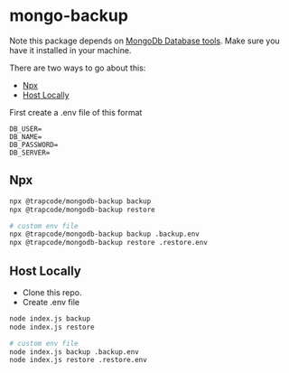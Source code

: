 # mongo-backup

Note this package depends on [MongoDb Database tools](https://www.mongodb.com/docs/database-tools/installation/installation).
Make sure you have it installed in your machine.


There are two ways to go about this:
- [Npx](#npx)
- [Host Locally](#host-locally)


First create a .env file of this format
```dotenv
DB_USER=
DB_NAME=
DB_PASSWORD=
DB_SERVER=
```


## Npx
```bash
npx @trapcode/mongodb-backup backup
npx @trapcode/mongodb-backup restore

# custom env file
npx @trapcode/mongodb-backup backup .backup.env
npx @trapcode/mongodb-backup restore .restore.env
```

## Host Locally
- Clone this repo.
- Create .env file

```bash
node index.js backup
node index.js restore

# custom env file
node index.js backup .backup.env
node index.js restore .restore.env
```
